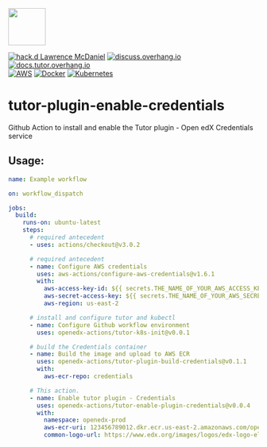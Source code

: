 <img src="https://avatars.githubusercontent.com/u/40179672" width="75">

[![hack.d Lawrence McDaniel](https://img.shields.io/badge/hack.d-Lawrence%20McDaniel-orange.svg)](https://lawrencemcdaniel.com)
[![discuss.overhang.io](https://img.shields.io/static/v1?logo=discourse&label=Forums&style=flat-square&color=ff0080&message=discuss.overhang.io)](https://discuss.overhang.io)
[![docs.tutor.overhang.io](https://img.shields.io/static/v1?logo=readthedocs&label=Documentation&style=flat-square&color=blue&message=docs.tutor.overhang.io)](https://docs.tutor.overhang.io)<br/>
[![AWS](https://img.shields.io/badge/AWS-%23FF9900.svg?style=for-the-badge&logo=amazon-aws&logoColor=white)](https://aws.amazon.com/)
[![Docker](https://img.shields.io/badge/docker-%230db7ed.svg?style=for-the-badge&logo=docker&logoColor=white)](https://www.docker.com/)
[![Kubernetes](https://img.shields.io/badge/kubernetes-%23326ce5.svg?style=for-the-badge&logo=kubernetes&logoColor=white)](https://kubernetes.io/)

# tutor-plugin-enable-credentials

Github Action to install and enable the Tutor plugin - Open edX Credentials service



## Usage:


```yaml
name: Example workflow

on: workflow_dispatch

jobs:
  build:
    runs-on: ubuntu-latest
    steps:
      # required antecedent
      - uses: actions/checkout@v3.0.2

      # required antecedent
      - name: Configure AWS credentials
        uses: aws-actions/configure-aws-credentials@v1.6.1
        with:
          aws-access-key-id: ${{ secrets.THE_NAME_OF_YOUR_AWS_ACCESS_KEY_ID }}
          aws-secret-access-key: ${{ secrets.THE_NAME_OF_YOUR_AWS_SECRET_ACCESS_KEY }}
          aws-region: us-east-2

      # install and configure tutor and kubectl
      - name: Configure Github workflow environment
        uses: openedx-actions/tutor-k8s-init@v0.0.1

      # build the Credentials container
      - name: Build the image and upload to AWS ECR
        uses: openedx-actions/tutor-plugin-build-credentials@v0.1.1
        with:
          aws-ecr-repo: credentials

      # This action.
      - name: Enable tutor plugin - Credentials
        uses: openedx-actions/tutor-enable-plugin-credentials@v0.0.4
        with:
          namespace: openedx-prod
          aws-ecr-uri: 123456789012.dkr.ecr.us-east-2.amazonaws.com/openedx_credentials:latest
          common-logo-url: https://www.edx.org/images/logos/edx-logo-elm.svg
```
